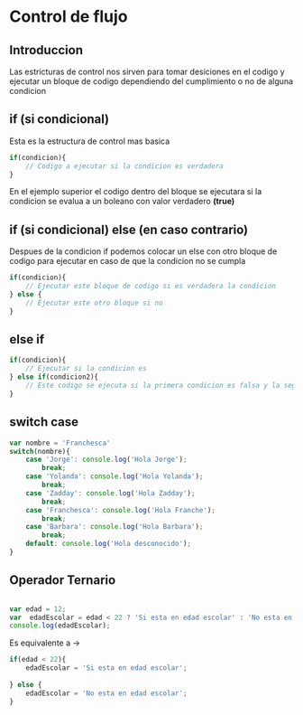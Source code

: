 Control de flujo
================

Introduccion
------------

Las estricturas de control nos sirven para tomar desiciones en el codigo
y ejecutar un bloque de codigo dependiendo del cumplimiento o no de alguna condicion


if (si condicional)
------------------

Esta es la estructura de control mas basica 

```javascript
if(condicion){
    // Codigo a ejecutar si la condicion es verdadera
}
```

En el ejemplo superior el codigo dentro del bloque se ejecutara si la condicion
se evalua a un boleano con valor verdadero **(true)**

if (si condicional) else (en caso contrario)
---------------------------------------------
Despues de la condicion if podemos colocar un else con otro bloque de codigo
para ejecutar en caso de que la condicion no se cumpla

```javascript
if(condicion){
    // Ejecutar este bloque de codigo si es verdadera la condicion
} else {
    // Ejecutar este otro bloque si no
}
```

else if
-------

```javascript
if(condicion){
    // Ejecutar si la condicion es 
} else if(condicion2){
    // Este codigo se ejecuta si la primera condicion es falsa y la segunda verdadera
}
```

switch case
-----------

```javascript
var nombre = 'Franchesca'
switch(nombre){
    case 'Jorge': console.log('Hola Jorge');
        break;
    case 'Yolanda': console.log('Hola Yolanda');
        break;
    case 'Zadday': console.log('Hola Zadday');
        break;
    case 'Franchesca': console.log('Hola Franche');
        break;
    case 'Barbara': console.log('Hola Barbara');
        break;
    default: console.log('Hola desconocido');
}
```

Operador Ternario
-----------------
```javascript

var edad = 12;
var  edadEscolar = edad < 22 ? 'Si esta en edad escolar' : 'No esta en edad escolar';
console.log(edadEscolar);
```
Es equivalente a ->
```javascript
if(edad < 22){
    edadEscolar = 'Si esta en edad escolar';
    
} else {
    edadEscolar = 'No esta en edad escolar';
}
```